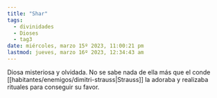 ```yaml
---
title: "Shar"
tags:
  - divinidades
  - Dioses
  - tag3
date: miércoles, marzo 15º 2023, 11:00:21 pm
lastmod: jueves, marzo 16º 2023, 12:34:43 am
---
```


Diosa misteriosa y olvidada. No se sabe nada de ella más que el conde [[habitantes/enemigos/dimitri-strauss|Strauss]] la adoraba y realizaba rituales para conseguir su favor.